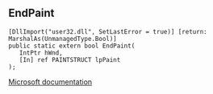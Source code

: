 ## EndPaint

```
[DllImport("user32.dll", SetLastError = true)] [return: MarshalAs(UnmanagedType.Bool)]
public static extern bool EndPaint(
   IntPtr hWnd,
   [In] ref PAINTSTRUCT lpPaint
);
```

[Microsoft documentation](https://docs.microsoft.com/en-us/windows/win32/api/winuser/nf-winuser-endpaint)
